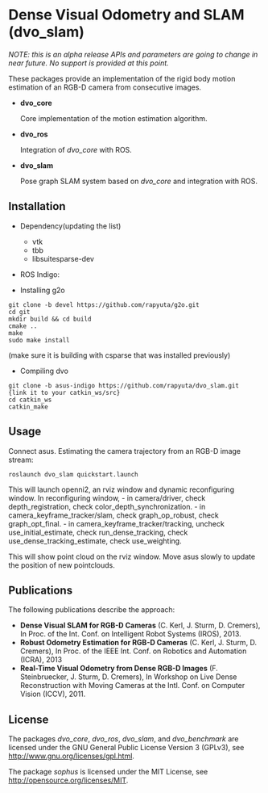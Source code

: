 # Dense Visual Odometry and SLAM (dvo_slam)

*NOTE: this is an alpha release APIs and parameters are going to change in near future. No support is provided at this point.*

These packages provide an implementation of the rigid body motion estimation of an RGB-D camera from consecutive images.

 *  **dvo_core**

    Core implementation of the motion estimation algorithm.

 *  **dvo_ros**

    Integration of *dvo_core* with ROS.

 *  **dvo_slam**

    Pose graph SLAM system based on *dvo_core* and integration with ROS.


## Installation

 *  Dependency(updating the list)
    * vtk
    * tbb
    * libsuitesparse-dev

 *  ROS Indigo:

 *  Installing g2o
```
git clone -b devel https://github.com/rapyuta/g2o.git
cd git
mkdir build && cd build
cmake ..
make
sudo make install
```
(make sure it is building with csparse that was installed previously)

 *  Compiling dvo
```
git clone -b asus-indigo https://github.com/rapyuta/dvo_slam.git
{link it to your catkin_ws/src}
cd catkin_ws
catkin_make
```



## Usage
Connect asus.
Estimating the camera trajectory from an RGB-D image stream:

```
roslaunch dvo_slam quickstart.launch
```
This will launch openni2, an rviz window and dynamic reconfiguring window.
In reconfiguring window,
       - in camera/driver, check depth_registration, check color_depth_synchronization.
       - in camera_keyframe_tracker/slam, check graph_op_robust, check graph_opt_final.
       - in camera_keyframe_tracker/tracking, uncheck use_initial_estimate, check run_dense_tracking, check use_dense_tracking_estimate, check use_weighting.

This will show point cloud on the rviz window. Move asus slowly to update the position of new pointclouds.   


## Publications

The following publications describe the approach:

 *   **Dense Visual SLAM for RGB-D Cameras** (C. Kerl, J. Sturm, D. Cremers), In Proc. of the Int. Conf. on Intelligent Robot Systems (IROS), 2013.
 *   **Robust Odometry Estimation for RGB-D Cameras** (C. Kerl, J. Sturm, D. Cremers), In Proc. of the IEEE Int. Conf. on Robotics and Automation (ICRA), 2013
 *   **Real-Time Visual Odometry from Dense RGB-D Images** (F. Steinbruecker, J. Sturm, D. Cremers), In Workshop on Live Dense Reconstruction with Moving Cameras at the Intl. Conf. on Computer Vision (ICCV), 2011.

## License

The packages *dvo_core*, *dvo_ros*, *dvo_slam*, and *dvo_benchmark* are licensed under the GNU General Public License Version 3 (GPLv3), see http://www.gnu.org/licenses/gpl.html.

The package *sophus* is licensed under the MIT License, see http://opensource.org/licenses/MIT.
